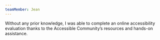 ```yaml
---
teamMember: Jean
---
```


Without any prior knowledge, I was able to complete an online accessibility evaluation thanks to the Accessible Community’s resources and hands-on assistance.
